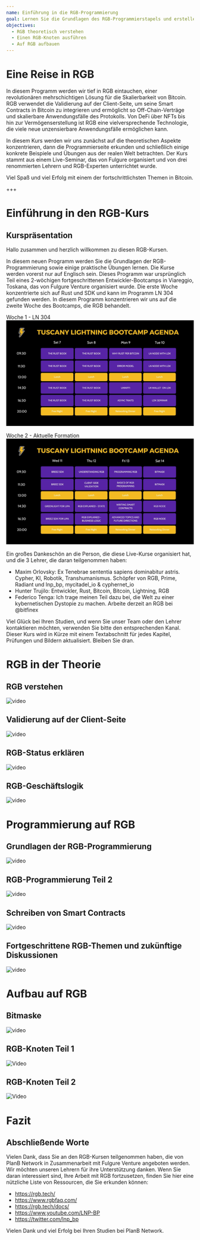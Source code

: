 ```yaml
---
name: Einführung in die RGB-Programmierung
goal: Lernen Sie die Grundlagen des RGB-Programmierstapels und erstellen Sie Ihre ersten RGB-Anwendungen
objectives:
  - RGB theoretisch verstehen
  - Einen RGB-Knoten ausführen
  - Auf RGB aufbauen
---
```


# Eine Reise in RGB

In diesem Programm werden wir tief in RGB eintauchen, einer revolutionären mehrschichtigen Lösung für die Skalierbarkeit von Bitcoin. RGB verwendet die Validierung auf der Client-Seite, um seine Smart Contracts in Bitcoin zu integrieren und ermöglicht so Off-Chain-Verträge und skalierbare Anwendungsfälle des Protokolls. Von DeFi über NFTs bis hin zur Vermögenserstellung ist RGB eine vielversprechende Technologie, die viele neue unzensierbare Anwendungsfälle ermöglichen kann.

In diesem Kurs werden wir uns zunächst auf die theoretischen Aspekte konzentrieren, dann die Programmierseite erkunden und schließlich einige konkrete Beispiele und Übungen aus der realen Welt betrachten. Der Kurs stammt aus einem Live-Seminar, das von Fulgure organisiert und von drei renommierten Lehrern und RGB-Experten unterrichtet wurde.

Viel Spaß und viel Erfolg mit einem der fortschrittlichsten Themen in Bitcoin.

+++

# Einführung in den RGB-Kurs

## Kurspräsentation

Hallo zusammen und herzlich willkommen zu diesen RGB-Kursen.

In diesem neuen Programm werden Sie die Grundlagen der RGB-Programmierung sowie einige praktische Übungen lernen. Die Kurse werden vorerst nur auf Englisch sein. Dieses Programm war ursprünglich Teil eines 2-wöchigen fortgeschrittenen Entwickler-Bootcamps in Viareggio, Toskana, das von Fulgure Venture organisiert wurde. Die erste Woche konzentrierte sich auf Rust und SDK und kann im Programm LN 304 gefunden werden. In diesem Programm konzentrieren wir uns auf die zweite Woche des Bootcamps, die RGB behandelt.

Woche 1 - LN 304
![image](assets\Image\1.jpg)

Woche 2 - Aktuelle Formation
![image](assets\Image\2.jpg)

Ein großes Dankeschön an die Person, die diese Live-Kurse organisiert hat, und die 3 Lehrer, die daran teilgenommen haben:

- Maxim Orlovsky: Ex Tenebrae sententia sapiens dominabitur astris. Cypher, KI, Robotik, Transhumanismus. Schöpfer von RGB, Prime, Radiant und lnp_bp, mycitadel_io & cyphernet_io
- Hunter Trujilo: Entwickler, Rust, Bitcoin, Bitcoin, Lightning, RGB
- Federico Tenga: Ich trage meinen Teil dazu bei, die Welt zu einer kybernetischen Dystopie zu machen. Arbeite derzeit an RGB bei @bitfinex

Viel Glück bei Ihren Studien, und wenn Sie unser Team oder den Lehrer kontaktieren möchten, verwenden Sie bitte den entsprechenden Kanal. Dieser Kurs wird in Kürze mit einem Textabschnitt für jedes Kapitel, Prüfungen und Bildern aktualisiert. Bleiben Sie dran.

# RGB in der Theorie

## RGB verstehen

![video](https://youtu.be/AF2XbifPGXM)

## Validierung auf der Client-Seite

![video](https://youtu.be/FS6PDprWl5Q)

## RGB-Status erklären

![video](https://youtu.be/tmAVdyXGmj4)

## RGB-Geschäftslogik

![video](https://youtu.be/lUTjeuM0oTA)

# Programmierung auf RGB

## Grundlagen der RGB-Programmierung

![video](https://youtu.be/Uo1UoxiImsI)

## RGB-Programmierung Teil 2

![video](https://youtu.be/sVoKIi-1XbY)

## Schreiben von Smart Contracts

![video](https://youtu.be/GRwS-NvWF3I)

## Fortgeschrittene RGB-Themen und zukünftige Diskussionen

![video](https://youtu.be/mqCupTlDbA0)

# Aufbau auf RGB

## Bitmaske

![video](https://youtu.be/nbUtV8GOR_U)
## RGB-Knoten Teil 1
![Video](https://youtu.be/5iAhsgCSL3U)

## RGB-Knoten Teil 2
![Video](https://youtu.be/piQQH4Q2nr0)

# Fazit

## Abschließende Worte

Vielen Dank, dass Sie an den RGB-Kursen teilgenommen haben, die von PlanB Network in Zusammenarbeit mit Fulgure Venture angeboten werden. Wir möchten unseren Lehrern für ihre Unterstützung danken. Wenn Sie daran interessiert sind, Ihre Arbeit mit RGB fortzusetzen, finden Sie hier eine nützliche Liste von Ressourcen, die Sie erkunden können:

- https://rgb.tech/
- https://www.rgbfaq.com/
- https://rgb.tech/docs/
- https://www.youtube.com/LNP-BP
- https://twitter.com/lnp_bp

Vielen Dank und viel Erfolg bei Ihren Studien bei PlanB Network.
